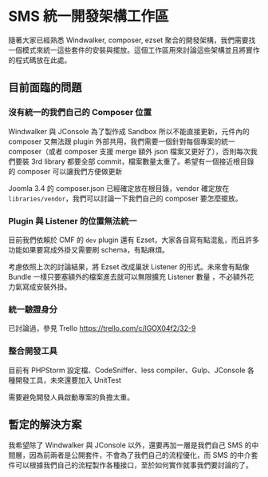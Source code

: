 # SMS 統一開發架構工作區

隨著大家已經熟悉 Windwalker, composer, ezset 聚合的開發架構，我們需要找一個模式來統一這些套件的安裝與擺放。這個工作區用來討論這些架構並且將實作的程式碼放在此處。

## 目前面臨的問題

### 沒有統一的我們自己的 Composer 位置

Windwalker 與 JConsole 為了製作成 Sandbox 所以不能直接更新，元件內的 composer 又無法跟 plugin 外部共用，我們需要一個針對每個專案的統一 composer（或者 composer 支援 merge 額外 json 檔案又更好了），否則每次我們要裝 3rd library 都要全部 commit，檔案數量太重了。希望有一個接近根目錄的 composer 可以讓我們方便做更新

Joomla 3.4 的 composer.json 已經確定放在根目錄，vendor 確定放在 `libraries/vendor`，我們可以討論一下我們自己的 composer 要怎麼擺放。

### Plugin 與 Listener 的位置無法統一

目前我們依賴於 CMF 的 `dev` plugin 還有 Ezset，大家各自寫有點混亂，而且許多功能如果要寫成外掛又需要刷 schema，有點麻煩。

考慮依照上次的討論結果，將 Ezset 改成巢狀 Listener 的形式。未來會有點像 Bundle 一樣只要塞額外的檔案進去就可以無限擴充 Listener 數量
，不必額外花力氣寫成安裝外掛。

### 統一驗證身分

已討論過，參見 Trello
https://trello.com/c/lGOX04f2/32-9

### 整合開發工具

目前有 PHPStorm 設定檔、CodeSniffer、less compiler、Gulp、JConsole 各種開發工具，未來還要加入 UnitTest

需要避免開發人員啟動專案的負擔太重。

## 暫定的解決方案

我希望除了 Windwalker 與 JConsole 以外，還要再加一層是我們自己 SMS 的中間層，因為前兩者是公開套件，不會為了我們自己的流程優化，而 SMS 的中介套件可以根據我們自己的流程製作各種接口，至於如何實作就事我們要討論的了。

